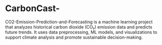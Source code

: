 # CarbonCast-
CO2-Emission-Prediction-and-Forecasting is a machine learning project that analyzes historical carbon dioxide (CO₂) emission data and predicts future trends. It uses data preprocessing, ML models, and visualizations to support climate analysis and promote sustainable decision-making.
